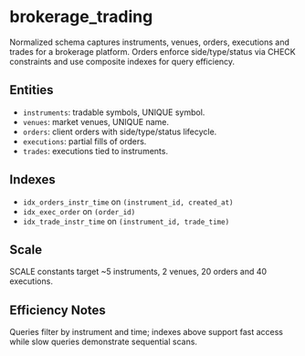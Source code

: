 # brokerage_trading

Normalized schema captures instruments, venues, orders, executions and trades for
a brokerage platform. Orders enforce side/type/status via CHECK constraints and
use composite indexes for query efficiency.

## Entities
- `instruments`: tradable symbols, UNIQUE symbol.
- `venues`: market venues, UNIQUE name.
- `orders`: client orders with side/type/status lifecycle.
- `executions`: partial fills of orders.
- `trades`: executions tied to instruments.

## Indexes
- `idx_orders_instr_time` on `(instrument_id, created_at)`
- `idx_exec_order` on `(order_id)`
- `idx_trade_instr_time` on `(instrument_id, trade_time)`

## Scale
SCALE constants target ~5 instruments, 2 venues, 20 orders and 40 executions.

## Efficiency Notes
Queries filter by instrument and time; indexes above support fast access while
slow queries demonstrate sequential scans.

